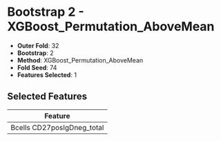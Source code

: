 # Bootstrap 2 - XGBoost_Permutation_AboveMean

- **Outer Fold**: 32
- **Bootstrap**: 2
- **Method**: XGBoost_Permutation_AboveMean
- **Fold Seed**: 74
- **Features Selected**: 1

## Selected Features

| Feature |
|---------|
| Bcells CD27posIgDneg_total |
